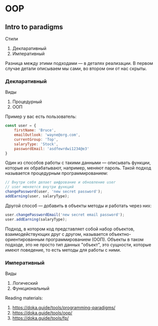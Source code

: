 # OOP 
## Intro to paradigms
Стили
1. Декларативный
2. Императивный

Разница между этими подходами — в деталях реализации. В первом случае детали описываем мы сами, во втором они от нас скрыты.
### Декларативный 
Виды
1. Процедурный
2. ООП

Пример у вас есть пользователь:

```js
const user = {
    firstName: 'Bruce',
    emailOutlook: 'wayne@org.com',
    currentGroup: 'Top',
    salaryType: 'Stock',
    passwordEmail: 'asdfewrdwi1234@e3'
}
```

Один из способов работы с такими данными — описывать функции, которые их обрабатывают, например, меняют пароль. 
Такой подход называется процедурным программированием:

```js
// Внутри себя делает шифрование и обновление user
// user меняется внутри функций
changePassword(user, 'new secret password');
addEarning(user, salaryType);
```

Другой способ — добавить в объекты методы и работать через них:
```js
user.changePasswordEmail('new secret email password');
user.addEarning(salaryType);
```

Подход, в котором код представляет собой набор объектов, взаимодействующих друг с другом, называется объектно-ориентированным программированием (ООП). Объекты в таком подходе, это не просто тип данных "объект", это сущности, которые имеют поведение, то есть методы для работы с ними.

### Императивный
Виды
1. Логический
2. Функциональный


Reading materials:
1. https://doka.guide/tools/programming-paradigms/
2. https://doka.guide/tools/oop/
3. https://doka.guide/tools/fp/